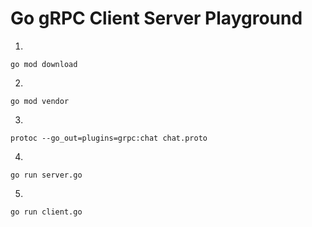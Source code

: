# Go gRPC Client Server Playground

1. 
```shell
go mod download
```

2.
```shell
go mod vendor
```

3.
```shell
protoc --go_out=plugins=grpc:chat chat.proto
```
4.
```shell
go run server.go
```

5.
```shell
go run client.go
```
